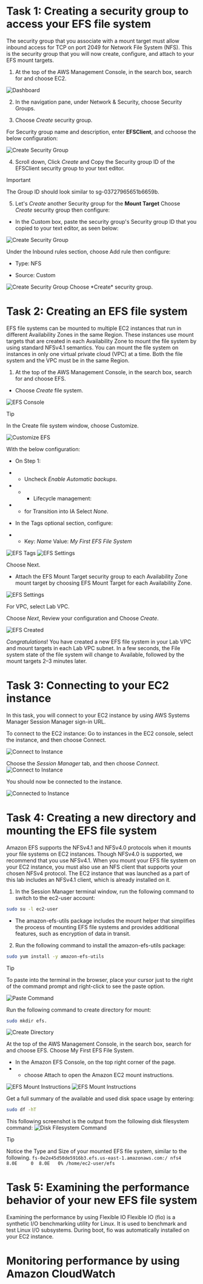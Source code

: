 
Task 1: Creating a security group to access your EFS file system
===========================
The security group that you associate with a mount target must allow inbound access for TCP on port 2049 for Network File System (NFS). This is the security group that you will now create, configure, and attach to your EFS mount targets.

1. At the top of the AWS Management Console, in the search box, search for and choose EC2.

<img src="Media/Console_Dashboard.png" alt="Dashboard"/>

2. In the navigation pane, under Network & Security, choose Security Groups.

3. Choose *Create* security group.

For Security group name and description, enter **EFSClient**, and cchoose the below configuration:

<img src="Media/create_sg.png" alt="Create Security Group"/>

4. Scroll down, Click *Create* and Copy the Security group ID of the EFSClient security group to your text editor.

> [!IMPORTANT]  
 The Group ID should look similar to sg-03727965651b6659b. 

5. Let's *Create* another Security group for the **Mount Target** Choose *Create* security group then configure:

- In the Custom box, paste the security group's Security group ID that you copied to your text editor, as seen below:

<img src="Media/mount_sg.png" alt="Create Security Group"/>

Under the Inbound rules section, choose Add rule then configure:

- Type: NFS

- Source: Custom
<img src="Media/mount_sg_success.png" alt="Create Security Group"/>
Choose *Create* security group.

Task 2: Creating an EFS file system
===========================
EFS file systems can be mounted to multiple EC2 instances that run in different Availability Zones in the same Region. These instances use mount targets that are created in each Availability Zone to mount the file system by using standard NFSv4.1 semantics. You can mount the file system on instances in only one virtual private cloud (VPC) at a time. Both the file system and the VPC must be in the same Region.

1. At the top of the AWS Management Console, in the search box, search for and choose EFS. 

- Choose *Create* file system.

<img src="Media/create_efs.png" alt="EFS Console" />

> [!TIP]  
In the Create file system window, choose Customize.

<img src="Media/customize_efs.png" alt="Customize EFS" />

With the below configuration:
- On Step 1:

- - Uncheck  *Enable Automatic backups*.

- - - Lifecycle management:

- - for Transition into IA  Select *None*.

- In the Tags optional section, configure:

- - Key: *Name* Value: *My First EFS File System*

<img src="Media/efs_settings1.png" alt="EFS Tags"/>

<img src="Media/efs_tags.png" alt="EFS Settings"/>

Choose Next.
- Attach the EFS Mount Target security group to each Availability Zone mount target by choosing EFS Mount Target for each Availability Zone.

<img src="Media/efs_mount_sg.png" alt="EFS Settings"/>

For VPC, select Lab VPC.

Choose *Next*, Review your configuration and Choose *Create*.

<img src="Media/efs_created.png" alt="EFS Created"/>

*Congratulations*! You have created a new EFS file system in your Lab VPC and mount targets in each Lab VPC subnet. In a few seconds, the File system state of the file system will change to Available, followed by the mount targets 2–3 minutes later.


Task 3: Connecting to your EC2 instance
===========================

In this task, you will connect to your EC2 instance by using AWS Systems Manager Session Manager sign-in URL.

To connect to the EC2 instance: Go to instances in the EC2 console, select the instance, and then choose Connect.

<img src="Media/efs_running.png" alt="Connect to Instance"/>

Choose the *Session Manager* tab, and then choose *Connect*.
<img src="Media/ec2_connect_sm.png" alt="Connect to Instance"/>

You should now be connected to the instance.

<img src="Media/instance_connected.png" alt="Connected to Instance"/>

Task 4: Creating a new directory and mounting the EFS file system
===========================
Amazon EFS supports the NFSv4.1 and NFSv4.0 protocols when it mounts your file systems on EC2 instances. Though NFSv4.0 is supported, we recommend that you use NFSv4.1. When you mount your EFS file system on your EC2 instance, you must also use an NFS client that supports your chosen NFSv4 protocol. The EC2 instance that was launched as a part of this lab includes an NFSv4.1 client, which is already installed on it.

1. In the Session Manager terminal window, run the following command to switch to the ec2-user account:

```bash
sudo su -l ec2-user
```

- The amazon-efs-utils package includes the mount helper that simplifies the process of mounting EFS file systems and provides additional features, such as encryption of data in transit.

2. Run the following command to install the amazon-efs-utils package:

```bash
sudo yum install -y amazon-efs-utils
```

> [!TIP]  
To paste into the terminal in the browser, place your cursor just to the right of the command prompt and right-click to see the paste option.

<img src="Media/utils_installed.png" alt="Paste Command"/>

Run the following command to create directory for mount:

```bash
sudo mkdir efs.
```
<img src="Media/mkdir_efs.png" alt="Create Directory"/>

At the top of the AWS Management Console, in the search box, search for and choose EFS.
Choose My First EFS File System.
- In the Amazon EFS Console, on the top right corner of the page.
- -  choose Attach to open the Amazon EC2 mount instructions.

<img src="Media/attach_options.png" alt="EFS Mount Instructions"/>
<img src="Media/mount_commands.png" alt="EFS Mount Instructions"/>

Get a full summary of the available and used disk space usage by entering:

```bash
sudo df -hT
```
This following screenshot is the output from the following disk filesystem command:
<img src="Media/dh.png" alt="Disk Filesystem Command"/>

> [!TIP]  
Notice the Type and Size of your mounted EFS file system, similar to the following.
`fs-0e2e45d50de5916b3.efs.us-east-1.amazonaws.com:/ nfs4      8.0E     0  8.0E   0% /home/ec2-user/efs`

Task 5: Examining the performance behavior of your new EFS file system
===========================
Examining the performance by using Flexible IO
 Flexible IO (fio) is a synthetic I/O benchmarking utility for Linux. It is used to benchmark and test Linux I/O subsystems. During boot, fio was automatically installed on your EC2 instance.


Monitoring performance by using Amazon CloudWatch
===========================